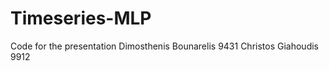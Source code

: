 # Timeseries-MLP
Code for the presentation
  Dimosthenis Bounarelis 9431
    Christos Giahoudis 9912
